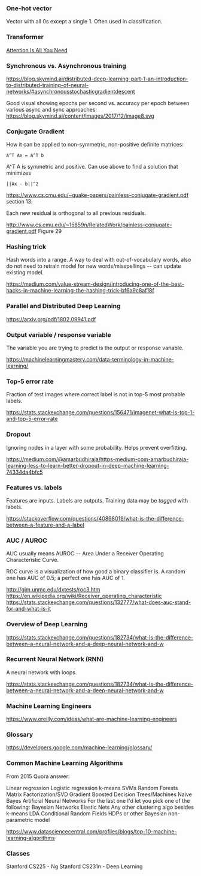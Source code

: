 ### One-hot vector

Vector with all 0s except a single 1. Often used in classification.


### Transformer

[Attention Is All You Need](https://arxiv.org/pdf/1706.03762.pdf)


### Synchronous vs. Asynchronous training

https://blog.skymind.ai/distributed-deep-learning-part-1-an-introduction-to-distributed-training-of-neural-networks/#asynchronousstochasticgradientdescent

Good visual showing epochs per second vs. accuracy per epoch between various async and sync approaches: https://blog.skymind.ai/content/images/2017/12/image8.svg


### Conjugate Gradient

How it can be applied to non-symmetric, non-positive definite matrices:

```
A^T Ax = A^T b
```

A^T A is symmetric and positive. Can use above to find a solution that minimizes

```
||Ax - b||^2
```

https://www.cs.cmu.edu/~quake-papers/painless-conjugate-gradient.pdf section 13.

Each new residual is orthogonal to all previous residuals.

http://www.cs.cmu.edu/~15859n/RelatedWork/painless-conjugate-gradient.pdf Figure 29


### Hashing trick

Hash words into a range. A way to deal with out-of-vocabulary words, also do not need to retrain model for new words/misspellings -- can update existing model.

https://medium.com/value-stream-design/introducing-one-of-the-best-hacks-in-machine-learning-the-hashing-trick-bf6a9c8af18f


### Parallel and Distributed Deep Learning

https://arxiv.org/pdf/1802.09941.pdf


### Output variable / response variable

The variable you are trying to predict is the output or response variable.

https://machinelearningmastery.com/data-terminology-in-machine-learning/


### Top-5 error rate

Fraction of test images where correct label is not in top-5 most probable labels.

https://stats.stackexchange.com/questions/156471/imagenet-what-is-top-1-and-top-5-error-rate


### Dropout

Ignoring nodes in a layer with some probability. Helps prevent overfitting.

https://medium.com/@amarbudhiraja/https-medium-com-amarbudhiraja-learning-less-to-learn-better-dropout-in-deep-machine-learning-74334da4bfc5


### Features vs. labels

Features are inputs. Labels are outputs. Training data may be *tagged* with labels.

https://stackoverflow.com/questions/40898019/what-is-the-difference-between-a-feature-and-a-label


### AUC / AUROC

AUC usually means AUROC -- Area Under a Receiver Operating Characteristic Curve.

ROC curve is a visualization of how good a binary classifier is. A random one has AUC of 0.5; a perfect one has AUC of 1.

http://gim.unmc.edu/dxtests/roc3.htm
https://en.wikipedia.org/wiki/Receiver_operating_characteristic
https://stats.stackexchange.com/questions/132777/what-does-auc-stand-for-and-what-is-it


### Overview of Deep Learning

https://stats.stackexchange.com/questions/182734/what-is-the-difference-between-a-neural-network-and-a-deep-neural-network-and-w


### Recurrent Neural Network (RNN)

A neural network with loops.

https://stats.stackexchange.com/questions/182734/what-is-the-difference-between-a-neural-network-and-a-deep-neural-network-and-w


### Machine Learning Engineers

https://www.oreilly.com/ideas/what-are-machine-learning-engineers


### Glossary

https://developers.google.com/machine-learning/glossary/


### Common Machine Learning Algorithms

From 2015 Quora answer:

Linear regression
Logistic regression
k-means
SVMs
Random Forests
Matrix Factorization/SVD
Gradient Boosted Decision Trees/Machines
Naive Bayes
Artificial Neural Networks
For the last one I'd let you pick one of the following:
Bayesian Networks
Elastic Nets
Any other clustering algo besides k-means
LDA
Conditional Random Fields
HDPs or other Bayesian non-parametric model

https://www.datasciencecentral.com/profiles/blogs/top-10-machine-learning-algorithms


### Classes

Stanford CS225 - Ng
Stanford CS231n - Deep Learning